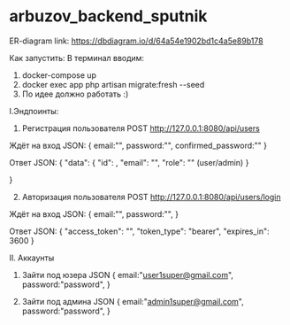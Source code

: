 # arbuzov_backend_sputnik
ER-diagram link: https://dbdiagram.io/d/64a54e1902bd1c4a5e89b178

Как запустить: 
В терминал вводим: 
1. docker-compose up
2. docker exec app php artisan migrate:fresh  --seed
3. По идее должно работать :)

I.Эндпоинты:

1. Регистрация пользователя
POST http://127.0.0.1:8080/api/users

Ждёт на вход JSON: 
{
  email:"",
  password:"",
  confirmed_password:""
}

Ответ JSON:
{
"data": {
        "id": ,
        "email": "",
        "role": "" (user/admin)
    }

}

2. Авторизация пользователя
POST http://127.0.0.1:8080/api/users/login

Ждёт на вход JSON: 
{
  email:"",
  password:"",
}

Ответ JSON:
{
    "access_token": "",
    "token_type": "bearer",
    "expires_in": 3600
}

II. Аккаунты

1. Зайти под юзера JSON {
  email:"user1super@gmail.com",
  password:"password",
}

2. Зайти под админа JSON {
  email:"admin1super@gmail.com",
  password:"password",
}



